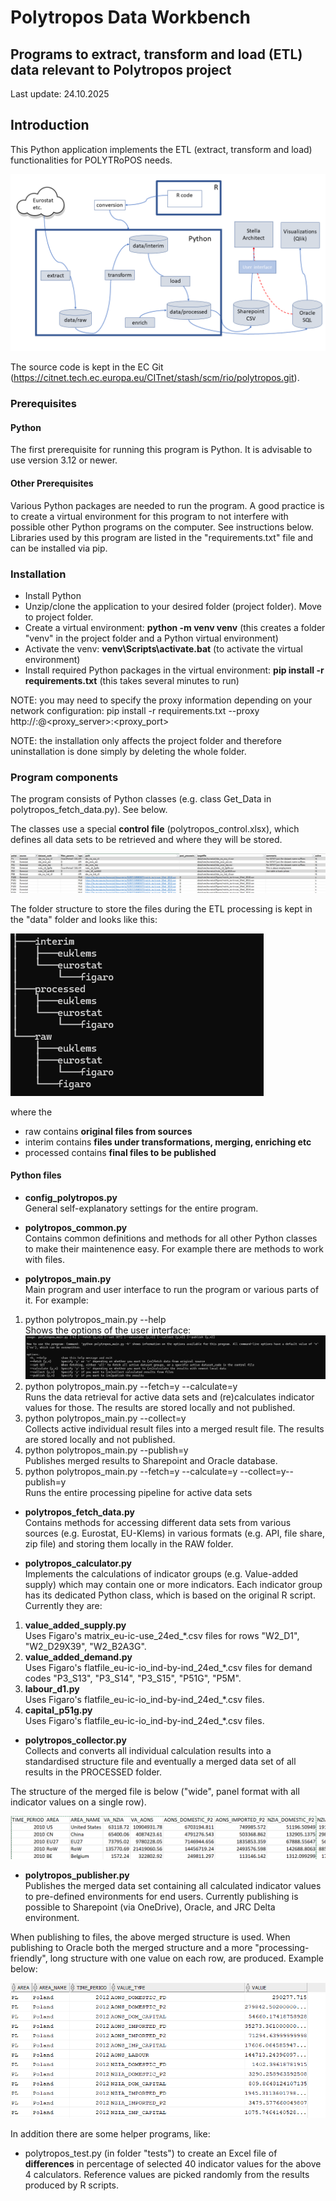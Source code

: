 
# Polytropos Data Workbench
## Programs to extract, transform and load (ETL) data relevant to Polytropos project
Last update: 24.10.2025

## Introduction
This Python application implements the ETL (extract, transform and load) functionalities for POLYTRoPOS needs.

![process](docs/polytropos_data.png)

The source code is kept in the EC Git (https://citnet.tech.ec.europa.eu/CITnet/stash/scm/rio/polytropos.git).

### Prerequisites
#### Python
The first prerequisite for running this program is Python. It is advisable to use version 3.12 or newer.

#### Other Prerequisites
Various Python packages are needed to run the program. A good practice is to create a virtual environment for this program to not interfere with possible other Python programs on the computer. See instructions below. 
Libraries used by this program are listed in the "requirements.txt" file and can be installed via pip.

### Installation
* Install Python
* Unzip/clone the application to your desired folder (project folder). Move to project folder. 
* Create a virtual environment: **python -m venv venv** (this creates a folder "venv" in the project folder and a Python virtual environment)
* Activate the venv: **venv\Scripts\activate.bat** (to activate the virtual environment)
* Install required Python packages in the virtual environment: **pip install -r requirements.txt** (this takes several minutes to run)

NOTE: you may need to specify the proxy information depending on your network configuration: pip install -r requirements.txt --proxy http://<username>:<pw>@<proxy_server>:<proxy_port> 

NOTE: the installation only affects the project folder and therefore uninstallation is done simply by deleting the whole folder.

### Program components
The program consists of Python classes (e.g. class Get_Data in polytropos_fetch_data.py). See below.

The classes use a special **control file** (polytropos_control.xlsx), which defines all data sets to be retrieved and where they will be stored.

![process](docs/control_file.png)

The folder structure to store the files during the ETL processing is kept in the "data" folder and looks like this:

![tree](docs/data_tree.png)

where the
- raw contains **original files from sources**
- interim contains **files under transformations, merging, enriching etc**
- processed contains **final files to be published**

#### Python files
- **config_polytropos.py**  
General self-explanatory settings for the entire program. 

- **polytropos_common.py**  
Contains common definitions and methods for all other Python classes to make their maintenence easy. For example there are methods to work with files.

- **polytropos_main.py**  
Main program and user interface to run the program or various parts of it. For example:  
1. python polytropos_main.py --help  
Shows the options of the user interface:  
![process](docs/ui_options.png)  
2. python polytropos_main.py --fetch=y --calculate=y  
Runs the data retrieval for active data sets and (re)calculates indicator values for those. The results are stored locally and not published.  
3. python polytropos_main.py --collect=y  
Collects active individual result files into a merged result file. The results are stored locally and not published.  
4. python polytropos_main.py --publish=y  
Publishes merged results to Sharepoint and Oracle database.  
5. python polytropos_main.py --fetch=y --calculate=y --collect=y--publish=y  
Runs the entire processing pipeline for active data sets  

- **polytropos_fetch_data.py**  
Contains methods for accessing different data sets from various sources (e.g. Eurostat, EU-Klems) in various formats (e.g. API, file share, zip file) and storing them locally in the RAW folder.  

- **polytropos_calculator.py**  
Implements the calculations of indicator groups (e.g. Value-added supply) which may contain one or more indicators. Each indicator group has its dedicated Python class, which is based on the original R script. Currently they are:
1. **value_added_supply.py**  
Uses Figaro's matrix_eu-ic-use_24ed_*.csv files for rows "W2_D1", "W2_D29X39", "W2_B2A3G".  
2. **value_added_demand.py**  
Uses Figaro's flatfile_eu-ic-io_ind-by-ind_24ed_*.csv files for demand codes "P3_S13", "P3_S14", "P3_S15", "P51G", "P5M".  
3. **labour_d1.py**  
Uses Figaro's flatfile_eu-ic-io_ind-by-ind_24ed_*.csv files.  
4. **capital_p51g.py**  
Uses Figaro's flatfile_eu-ic-io_ind-by-ind_24ed_*.csv files.

- **polytropos_collector.py**  
Collects and converts all individual calculation results into a standardised structure file and eventually a merged data set of all results in the PROCESSED folder. 

The structure of the merged file is below ("wide", panel format with all indicator values on a single row). 

![tree](docs/merged_structure.png)

- **polytropos_publisher.py**  
Publishes the merged data set containing all calculated indicator values to pre-defined environments for end users. Currently publishing is possible to Sharepoint (via OneDrive), Oracle, and JRC Delta environment.  

When publishing to files, the above merged structure is used. When publishing to Oracle both the merged structure and a more "processing-friendly", long structure with one value on each row, are produced. Example below:

![tree](docs/long_format.png)

In addition there are some helper programs, like:
- polytropos_test.py (in folder "tests") to create an Excel file of **differences** in percentage of selected 40 indicator values for the above 4 calculators. Reference values are picked randomly from the results produced by R scripts.

